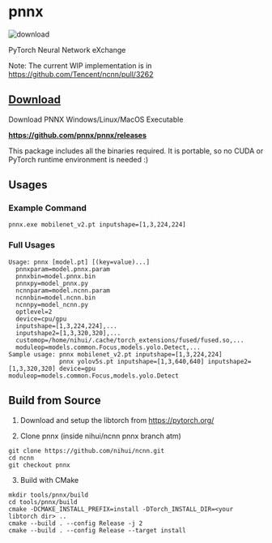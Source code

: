 # pnnx

![download](https://img.shields.io/github/downloads/pnnx/pnnx/total.svg)

PyTorch Neural Network eXchange

Note: The current WIP implementation is in https://github.com/Tencent/ncnn/pull/3262


## [Download](https://github.com/pnnx/pnnx/releases)

Download PNNX Windows/Linux/MacOS Executable

**https://github.com/pnnx/pnnx/releases**

This package includes all the binaries required. It is portable, so no CUDA or PyTorch runtime environment is needed :)

## Usages

### Example Command

```shell
pnnx.exe mobilenet_v2.pt inputshape=[1,3,224,224]
```

### Full Usages

```console
Usage: pnnx [model.pt] [(key=value)...]
  pnnxparam=model.pnnx.param
  pnnxbin=model.pnnx.bin
  pnnxpy=model_pnnx.py
  ncnnparam=model.ncnn.param
  ncnnbin=model.ncnn.bin
  ncnnpy=model_ncnn.py
  optlevel=2
  device=cpu/gpu
  inputshape=[1,3,224,224],...
  inputshape2=[1,3,320,320],...
  customop=/home/nihui/.cache/torch_extensions/fused/fused.so,...
  moduleop=models.common.Focus,models.yolo.Detect,...
Sample usage: pnnx mobilenet_v2.pt inputshape=[1,3,224,224]
              pnnx yolov5s.pt inputshape=[1,3,640,640] inputshape2=[1,3,320,320] device=gpu moduleop=models.common.Focus,models.yolo.Detect
```

## Build from Source

1. Download and setup the libtorch from https://pytorch.org/

2. Clone pnnx (inside nihui/ncnn pnnx branch atm)

```shell
git clone https://github.com/nihui/ncnn.git
cd ncnn
git checkout pnnx
```

3. Build with CMake

```shell
mkdir tools/pnnx/build
cd tools/pnnx/build
cmake -DCMAKE_INSTALL_PREFIX=install -DTorch_INSTALL_DIR=<your libtorch dir> ..
cmake --build . --config Release -j 2
cmake --build . --config Release --target install
```
